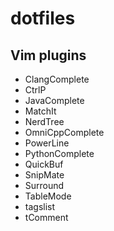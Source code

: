 # dotfiles

## Vim plugins
  * ClangComplete
  * CtrlP
  * JavaComplete
  * MatchIt
  * NerdTree
  * OmniCppComplete
  * PowerLine
  * PythonComplete
  * QuickBuf
  * SnipMate
  * Surround
  * TableMode
  * tagslist
  * tComment

